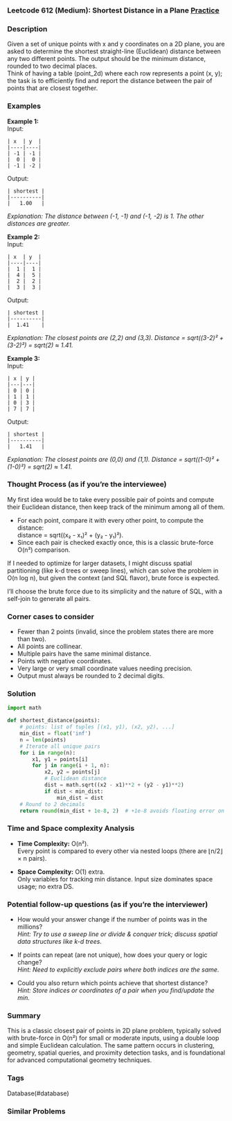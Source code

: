 ### Leetcode 612 (Medium): Shortest Distance in a Plane [Practice](https://leetcode.com/problems/shortest-distance-in-a-plane)

### Description  
Given a set of unique points with x and y coordinates on a 2D plane, you are asked to determine the shortest straight-line (Euclidean) distance between any two different points. The output should be the minimum distance, rounded to two decimal places.  
Think of having a table (point_2d) where each row represents a point (x, y); the task is to efficiently find and report the distance between the pair of points that are closest together.

### Examples  

**Example 1:**  
Input:  
```
| x  | y  |
|----|----|
| -1 | -1 |
|  0 |  0 |
| -1 | -2 |
```
Output:  
```
| shortest |
|----------|
|   1.00   |
```
*Explanation: The distance between (-1, -1) and (-1, -2) is 1. The other distances are greater.*

**Example 2:**  
Input:  
```
| x  | y  |
|----|----|
|  1 |  1 |
|  4 |  5 |
|  2 |  2 |
|  3 |  3 |
```
Output:  
```
| shortest |
|----------|
|  1.41    |
```
*Explanation: The closest points are (2,2) and (3,3). Distance = sqrt((3-2)² + (3-2)²) = sqrt(2) ≈ 1.41.*

**Example 3:**  
Input:  
```
| x | y |
|---|---|
| 0 | 0 |
| 1 | 1 |
| 0 | 3 |
| 7 | 7 |
```
Output:  
```
| shortest |
|----------|
|   1.41   |
```
*Explanation: The closest points are (0,0) and (1,1). Distance = sqrt((1-0)² + (1-0)²) = sqrt(2) ≈ 1.41.*

### Thought Process (as if you’re the interviewee)  
My first idea would be to take every possible pair of points and compute their Euclidean distance, then keep track of the minimum among all of them.

- For each point, compare it with every other point, to compute the distance:  
  distance = sqrt((x₂ - x₁)² + (y₂ - y₁)²).
- Since each pair is checked exactly once, this is a classic brute-force O(n²) comparison.

If I needed to optimize for larger datasets, I might discuss spatial partitioning (like k-d trees or sweep lines), which can solve the problem in O(n log n), but given the context (and SQL flavor), brute force is expected.

I’ll choose the brute force due to its simplicity and the nature of SQL, with a self-join to generate all pairs.

### Corner cases to consider  
- Fewer than 2 points (invalid, since the problem states there are more than two).
- All points are collinear.
- Multiple pairs have the same minimal distance.
- Points with negative coordinates.
- Very large or very small coordinate values needing precision.
- Output must always be rounded to 2 decimal digits.

### Solution

```python
import math

def shortest_distance(points):
    # points: list of tuples [(x1, y1), (x2, y2), ...]
    min_dist = float('inf')
    n = len(points)
    # Iterate all unique pairs
    for i in range(n):
        x1, y1 = points[i]
        for j in range(i + 1, n):
            x2, y2 = points[j]
            # Euclidean distance
            dist = math.sqrt((x2 - x1)**2 + (y2 - y1)**2)
            if dist < min_dist:
                min_dist = dist
    # Round to 2 decimals
    return round(min_dist + 1e-8, 2)  # +1e-8 avoids floating error on cases ending in .005
```

### Time and Space complexity Analysis  

- **Time Complexity:** O(n²).  
  Every point is compared to every other via nested loops (there are ⌊n/2⌋ × n pairs).

- **Space Complexity:** O(1) extra.  
  Only variables for tracking min distance. Input size dominates space usage; no extra DS.

### Potential follow-up questions (as if you’re the interviewer)  

- How would your answer change if the number of points was in the millions?  
  *Hint: Try to use a sweep line or divide & conquer trick; discuss spatial data structures like k-d trees.*

- If points can repeat (are not unique), how does your query or logic change?  
  *Hint: Need to explicitly exclude pairs where both indices are the same.*

- Could you also return which points achieve that shortest distance?  
  *Hint: Store indices or coordinates of a pair when you find/update the min.*

### Summary
This is a classic closest pair of points in 2D plane problem, typically solved with brute-force in O(n²) for small or moderate inputs, using a double loop and simple Euclidean calculation. The same pattern occurs in clustering, geometry, spatial queries, and proximity detection tasks, and is foundational for advanced computational geometry techniques.

### Tags
Database(#database)

### Similar Problems
